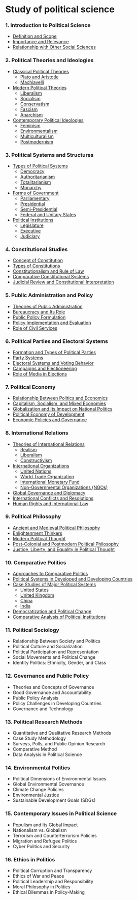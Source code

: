 # Study of political science

### 1. **Introduction to Political Science**
   - [Definition and Scope](#)
   - [Importance and Relevance](#)
   - [Relationship with Other Social Sciences](#)

### 2. **Political Theories and Ideologies**
   - [Classical Political Theories](#)
     - [Plato and Aristotle](#)
     - [Machiavelli](#)
   - [Modern Political Theories](#)
     - [Liberalism](#)
     - [Socialism](#)
     - [Conservatism](#)
     - [Fascism](#)
     - [Anarchism](#)
   - [Contemporary Political Ideologies](#)
     - [Feminism](#)
     - [Environmentalism](#)
     - [Multiculturalism](#)
     - [Postmodernism](#)

### 3. **Political Systems and Structures**
   - [Types of Political Systems](#)
     - [Democracy](#)
     - [Authoritarianism](#)
     - [Totalitarianism](#)
     - [Monarchy](#)
   - [Forms of Government](#)
     - [Parliamentary](#)
     - [Presidential](#)
     - [Semi-Presidential](#)
     - [Federal and Unitary States](#)
   - [Political Institutions](#)
     - [Legislature](#)
     - [Executive](#)
     - [Judiciary](#)

### 4. **Constitutional Studies**
   - [Concept of Constitution](#)
   - [Types of Constitutions](#)
   - [Constitutionalism and Rule of Law](#)
   - [Comparative Constitutional Systems](#)
   - [Judicial Review and Constitutional Interpretation](#)

### 5. **Public Administration and Policy**
   - [Theories of Public Administration](#)
   - [Bureaucracy and Its Role](#)
   - [Public Policy Formulation](#)
   - [Policy Implementation and Evaluation](#)
   - [Role of Civil Services](#)

### 6. **Political Parties and Electoral Systems**
   - [Formation and Types of Political Parties](#)
   - [Party Systems](#)
   - [Electoral Systems and Voting Behavior](#)
   - [Campaigns and Electioneering](#)
   - [Role of Media in Elections](#)

### 7. **Political Economy**
   - [Relationship Between Politics and Economics](#)
   - [Capitalism, Socialism, and Mixed Economies](#)
   - [Globalization and Its Impact on National Politics](#)
   - [Political Economy of Development](#)
   - [Economic Policies and Governance](#)

### 8. **International Relations**
   - [Theories of International Relations](#)
     - [Realism](#)
     - [Liberalism](#)
     - [Constructivism](#)
   - [International Organizations](#)
     - [United Nations](#)
     - [World Trade Organization](#)
     - [International Monetary Fund](#)
     - [Non-Governmental Organizations (NGOs)](#)
   - [Global Governance and Diplomacy](#)
   - [International Conflicts and Resolutions](#)
   - [Human Rights and International Law](#)

### 9. **Political Philosophy**
   - [Ancient and Medieval Political Philosophy](#)
   - [Enlightenment Thinkers](#)
   - [Modern Political Thought](#)
   - [Post-Colonial and Postmodern Political Philosophy](#)
   - [Justice, Liberty, and Equality in Political Thought](#)

### 10. **Comparative Politics**
   - [Approaches to Comparative Politics](#)
   - [Political Systems in Developed and Developing Countries](#)
   - [Case Studies of Major Political Systems](#)
     - [United States](#)
     - [United Kingdom](#)
     - [China](#)
     - [India](#)
   - [Democratization and Political Change](#)
   - [Comparative Analysis of Political Institutions](#)

### 11. **Political Sociology**
   - Relationship Between Society and Politics
   - Political Culture and Socialization
   - Political Participation and Representation
   - Social Movements and Political Change
   - Identity Politics: Ethnicity, Gender, and Class

### 12. **Governance and Public Policy**
   - Theories and Concepts of Governance
   - Good Governance and Accountability
   - Public Policy Analysis
   - Policy Challenges in Developing Countries
   - Governance and Technology

### 13. **Political Research Methods**
   - Quantitative and Qualitative Research Methods
   - Case Study Methodology
   - Surveys, Polls, and Public Opinion Research
   - Comparative Method
   - Data Analysis in Political Science

### 14. **Environmental Politics**
   - Political Dimensions of Environmental Issues
   - Global Environmental Governance
   - Climate Change Policies
   - Environmental Justice
   - Sustainable Development Goals (SDGs)

### 15. **Contemporary Issues in Political Science**
   - Populism and Its Global Impact
   - Nationalism vs. Globalism
   - Terrorism and Counterterrorism Policies
   - Migration and Refugee Politics
   - Cyber Politics and Security

### 16. **Ethics in Politics**
   - Political Corruption and Transparency
   - Ethics of War and Peace
   - Political Leadership and Responsibility
   - Moral Philosophy in Politics
   - Ethical Dilemmas in Policy-Making
